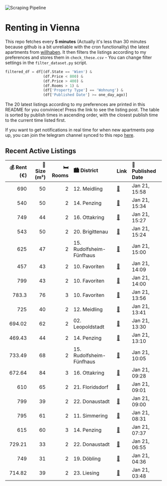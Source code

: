 ![Scraping Pipeline](https://github.com/AthomsG/renting-in-vienna/actions/workflows/run_pipeline.yml/badge.svg)


# Renting in Vienna

This repo fetches every **5 minutes** (Actually it's less than 30 minutes because github is a bit unreliable with the cron functionality) the latest apartments from [willhaben](https://www.willhaben.at/).
It then filters the listings according to my preferences and stores them in `check_these.csv` - You can change filter settings in the `filter_dataset.py` script.

```python
filtered_df = df[(df.State == 'Wien') & 
                 (df.Price < 800) &
                 (df.Price > 400) &
                 (df.Rooms > 1) &
                 (df['Property Type'] == 'Wohnung') &
                 (df['Published Date'] >= one_day_ago)]
```

The 20 latest listings according to my preferences are printed in this README for you conviniece! Press the link to see the listing post.
The table is sorted by publish times in ascending order, with the closest publish time to the current time listed first.

If you want to get notifications in real time for when new apartments pop up, you can join the telegram channel synced to this repo [here](https://t.me/+1HPAYOf5BSsyNTlk).

## Recent Active Listings

|   💰 Rent (€) |   📏 Size (m²) |   🛏️ Rooms | 🏙️ District              | Link                                                                                                                                                                                                                                                      | 📅 Published Date   |
|-------------:|--------------:|-----------:|:-------------------------|:----------------------------------------------------------------------------------------------------------------------------------------------------------------------------------------------------------------------------------------------------------|:-------------------|
|       690    |            50 |          2 | 12. Meidling             | [🔗](https://www.willhaben.at/iad/immobilien/d/mietwohnungen/wien/wien-1120-meidling/u6-meidling-bahnhof-%7C-unbefristet-%7C-2-zimmer-1630923804/)                                                                                                         | Jan 21, 15:58      |
|       540    |            50 |          2 | 14. Penzing              | [🔗](https://www.willhaben.at/iad/immobilien/d/mietwohnungen/wien/wien-1140-penzing/gemeindewohnung-2064413350/)                                                                                                                                           | Jan 21, 15:34      |
|       749    |            44 |          2 | 16. Ottakring            | [🔗](https://www.willhaben.at/iad/immobilien/d/mietwohnungen/wien/wien-1160-ottakring/perfekt-angelegte-2-zimmer-wohnung-hell-und-freundlich-150m-zur-u3-sackgasse-1269416129/)                                                                            | Jan 21, 15:27      |
|       543    |            50 |          2 | 20. Brigittenau          | [🔗](https://www.willhaben.at/iad/immobilien/d/mietwohnungen/wien/wien-1200-brigittenau/moderne-sanierte-&-sehr-ruhige-2-zimmer-altbauwohnung---u4-friedensbr%C3%BCcke-2126029473/)                                                                        | Jan 21, 15:24      |
|       625    |            47 |          2 | 15. Rudolfsheim-Fünfhaus | [🔗](https://www.willhaben.at/iad/immobilien/d/mietwohnungen/wien/wien-1150-rudolfsheim-f%C3%BCnfhaus/sonnige-15-zimmer-altbaumiete-n%C3%A4he-sechshauserstra%C3%9Fe-877252103/)                                                                           | Jan 21, 15:00      |
|       457    |            43 |          2 | 10. Favoriten            | [🔗](https://www.willhaben.at/iad/immobilien/d/mietwohnungen/wien/wien-1100-favoriten/gemeindewohnung-direktvergabe-vormerkschein-vor-30.09.2024-1148048258/)                                                                                              | Jan 21, 14:09      |
|       799    |            43 |          2 | 10. Favoriten            | [🔗](https://www.willhaben.at/iad/immobilien/d/mietwohnungen/wien/wien-1100-favoriten/2-zimmer-neubauwohnung-inkl.-komplettk%C3%BCche-loggia-und-kellerabteil-bei-u1-neulaa-/hs17-a-14-825042242/)                                                         | Jan 21, 14:00      |
|       783.3  |            76 |          3 | 10. Favoriten            | [🔗](https://www.willhaben.at/iad/immobilien/d/mietwohnungen/wien/wien-1100-favoriten/gemeindewohnung-76m%C2%B2-in-direktvergabe-mit-vormerkschein-und-abl%C3%B6se-zu-vergeben-850662848/)                                                                 | Jan 21, 13:56      |
|       725    |            40 |          2 | 12. Meidling             | [🔗](https://www.willhaben.at/iad/immobilien/d/mietwohnungen/wien/wien-1120-meidling/zuhause-in-der-wildgartenallee:-preiswerte-2-zimmerwohnung-mit-loggia-im-3.-og-ab-februar-1058477395/)                                                                | Jan 21, 13:41      |
|       694.02 |            62 |          2 | 02. Leopoldstadt         | [🔗](https://www.willhaben.at/iad/immobilien/d/mietwohnungen/wien/wien-1020-leopoldstadt/ruhige-2-zimmer-wohnung-%2862m%C2%B2%29-1300985245/)                                                                                                              | Jan 21, 13:30      |
|       469.43 |            44 |          2 | 14. Penzing              | [🔗](https://www.willhaben.at/iad/immobilien/d/mietwohnungen/wien/wien-1140-penzing/direktvergabe-gemeindewohnung-952593689/)                                                                                                                              | Jan 21, 13:10      |
|       733.49 |            68 |          2 | 15. Rudolfsheim-Fünfhaus | [🔗](https://www.willhaben.at/iad/immobilien/d/mietwohnungen/wien/wien-1150-rudolfsheim-f%C3%BCnfhaus/direktvergabe-gemeindewohnung-2135053486/)                                                                                                           | Jan 21, 10:05      |
|       672.64 |            84 |          3 | 16. Ottakring            | [🔗](https://www.willhaben.at/iad/immobilien/d/mietwohnungen/wien/wien-1160-ottakring/unbefristete-3-zimmer-wohnung-mit-guter-anbindung%21-1832730646/)                                                                                                    | Jan 21, 09:28      |
|       610    |            65 |          2 | 21. Floridsdorf          | [🔗](https://www.willhaben.at/iad/immobilien/d/mietwohnungen/wien/wien-1210-floridsdorf/gemeinde-wohnung-%28direktvergabe%29-1938183637/)                                                                                                                  | Jan 21, 09:01      |
|       799    |            39 |          2 | 22. Donaustadt           | [🔗](https://www.willhaben.at/iad/immobilien/d/mietwohnungen/wien/wien-1220-donaustadt/1-monat-mietfrei:-erstbezug-im-gr%C3%BCnen-nahe-der-u2---zwischen-badeteich-hirschstetten-und-seestadt-981921692/)                                                  | Jan 21, 09:00      |
|       795    |            61 |          2 | 11. Simmering            | [🔗](https://www.willhaben.at/iad/immobilien/d/mietwohnungen/wien/wien-1110-simmering/unbefristete-hauptmietwohnung-in-1110-wien-2009205611/)                                                                                                              | Jan 21, 08:31      |
|       615    |            60 |          3 | 14. Penzing              | [🔗](https://www.willhaben.at/iad/immobilien/d/mietwohnungen/wien/wien-1140-penzing/gemeindewohnung-dirktvergabe-nur-mit-vormerkschein%21%21%21-1905996321/)                                                                                               | Jan 21, 07:37      |
|       729.21 |            33 |          2 | 22. Donaustadt           | [🔗](https://www.willhaben.at/iad/immobilien/d/mietwohnungen/wien/wien-1220-donaustadt/exklusives-wohnen-in-stadlau---erzherzog-karl-stra%C3%9Fe-bahnhof-und-u2-stadlau-in-wenigen-gehminuten.---wohntraum-2131488813/)                                    | Jan 21, 06:55      |
|       749    |            31 |          2 | 19. Döbling              | [🔗](https://www.willhaben.at/iad/immobilien/d/mietwohnungen/wien/wien-1190-d%C3%B6bling/singlehit-in-d%C3%B6bling%21%21-1192271109/)                                                                                                                      | Jan 21, 04:36      |
|       714.82 |            39 |          2 | 23. Liesing              | [🔗](https://www.willhaben.at/iad/immobilien/d/mietwohnungen/wien/wien-1230-liesing/wundersch%C3%B6ne-sonnendurchflutete-wohnung-mit-terrasse-im-23.-bezirk%21%21%21-n%C3%A4he-u6-perfektastra%C3%9Fe%21%21-360%C2%B0-grad-besichtigung%21%21-1650734977/) | Jan 21, 03:48      |
